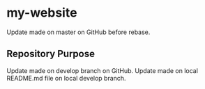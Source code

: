 # my-website

Update made on master on GitHub before rebase.

## Repository Purpose
Update made on develop branch on GitHub.
Update made on local README.md file on local develop branch.
